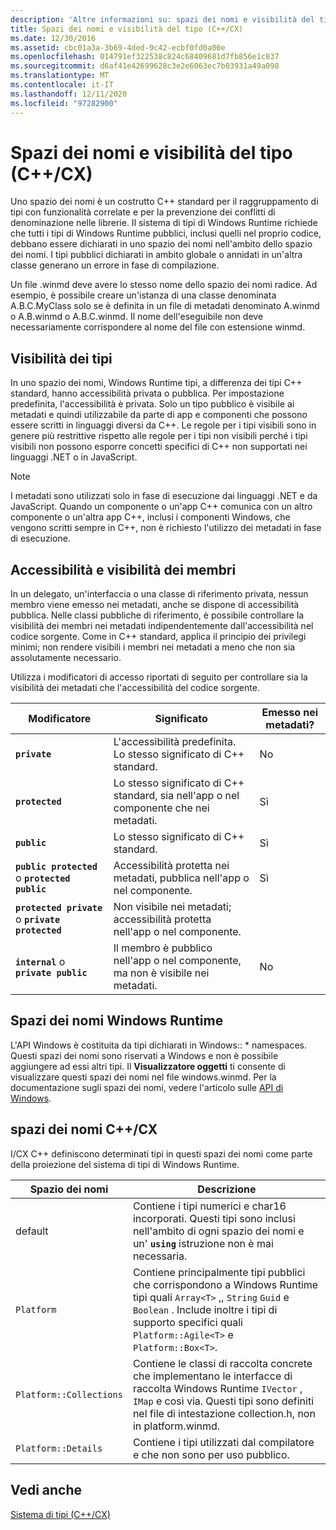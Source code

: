 ```yaml
---
description: 'Altre informazioni su: spazi dei nomi e visibilità del tipo (C++/CX)'
title: Spazi dei nomi e visibilità del tipo (C++/CX)
ms.date: 12/30/2016
ms.assetid: cbc01a3a-3b69-4ded-9c42-ecbf0fd0a00e
ms.openlocfilehash: 014791ef322538c824c68409681d7fb856e1c837
ms.sourcegitcommit: d6af41e42699628c3e2e6063ec7b03931a49a098
ms.translationtype: MT
ms.contentlocale: it-IT
ms.lasthandoff: 12/11/2020
ms.locfileid: "97282900"
---
```

# <a name="namespaces-and-type-visibility-ccx-"></a>Spazi dei nomi e visibilità del tipo (C++/CX)

Uno spazio dei nomi è un costrutto C++ standard per il raggruppamento di tipi con funzionalità correlate e per la prevenzione dei conflitti di denominazione nelle librerie. Il sistema di tipi di Windows Runtime richiede che tutti i tipi di Windows Runtime pubblici, inclusi quelli nel proprio codice, debbano essere dichiarati in uno spazio dei nomi nell'ambito dello spazio dei nomi. I tipi pubblici dichiarati in ambito globale o annidati in un'altra classe generano un errore in fase di compilazione.

Un file .winmd deve avere lo stesso nome dello spazio dei nomi radice. Ad esempio, è possibile creare un'istanza di una classe denominata A.B.C.MyClass solo se è definita in un file di metadati denominato A.winmd o A.B.winmd o A.B.C.winmd. Il nome dell'eseguibile non deve necessariamente corrispondere al nome del file con estensione winmd.

## <a name="type-visibility"></a>Visibilità dei tipi

In uno spazio dei nomi, Windows Runtime tipi, a differenza dei tipi C++ standard, hanno accessibilità privata o pubblica. Per impostazione predefinita, l'accessibilità è privata. Solo un tipo pubblico è visibile ai metadati e quindi utilizzabile da parte di app e componenti che possono essere scritti in linguaggi diversi da C++. Le regole per i tipi visibili sono in genere più restrittive rispetto alle regole per i tipi non visibili perché i tipi visibili non possono esporre concetti specifici di C++ non supportati nei linguaggi .NET o in JavaScript.

> [!NOTE]
> I metadati sono utilizzati solo in fase di esecuzione dai linguaggi .NET e da JavaScript. Quando un componente o un'app C++ comunica con un altro componente o un'altra app C++, inclusi i componenti Windows, che vengono scritti sempre in C++, non è richiesto l'utilizzo dei metadati in fase di esecuzione.

## <a name="member-accessibility-and-visibility"></a>Accessibilità e visibilità dei membri

In un delegato, un'interfaccia o una classe di riferimento privata, nessun membro viene emesso nei metadati, anche se dispone di accessibilità pubblica. Nelle classi pubbliche di riferimento, è possibile controllare la visibilità dei membri nei metadati indipendentemente dall'accessibilità nel codice sorgente. Come in C++ standard, applica il principio dei privilegi minimi; non rendere visibili i membri nei metadati a meno che non sia assolutamente necessario.

Utilizza i modificatori di accesso riportati di seguito per controllare sia la visibilità dei metadati che l'accessibilità del codice sorgente.

| Modificatore | Significato | Emesso nei metadati? |
|--|--|--|
| **`private`** | L'accessibilità predefinita. Lo stesso significato di C++ standard. | No |
| **`protected`** | Lo stesso significato di C++ standard, sia nell'app o nel componente che nei metadati. | Sì |
| **`public`** | Lo stesso significato di C++ standard. | Sì |
| **`public protected`** o **`protected public`** | Accessibilità protetta nei metadati, pubblica nell'app o nel componente. | Sì |
| **`protected private`** o **`private protected`** | Non visibile nei metadati; accessibilità protetta nell'app o nel componente. |  |
| **`internal`** o **`private public`** | Il membro è pubblico nell'app o nel componente, ma non è visibile nei metadati. | No |

## <a name="windows-runtime-namespaces"></a>Spazi dei nomi Windows Runtime

L'API Windows è costituita da tipi dichiarati in Windows:: \* namespaces. Questi spazi dei nomi sono riservati a Windows e non è possibile aggiungere ad essi altri tipi. Il **Visualizzatore oggetti** ti consente di visualizzare questi spazi dei nomi nel file windows.winmd. Per la documentazione sugli spazi dei nomi, vedere l'articolo sulle [API di Windows](/uwp/api/).

## <a name="ccx-namespaces"></a>spazi dei nomi C++/CX

I/CX C++ definiscono determinati tipi in questi spazi dei nomi come parte della proiezione del sistema di tipi di Windows Runtime.

| Spazio dei nomi | Descrizione |
|--|--|
| default | Contiene i tipi numerici e char16 incorporati. Questi tipi sono inclusi nell'ambito di ogni spazio dei nomi e un' **`using`** istruzione non è mai necessaria. |
| `Platform` | Contiene principalmente tipi pubblici che corrispondono a Windows Runtime tipi quali `Array<T>` ,, `String` `Guid` e `Boolean` . Include inoltre i tipi di supporto specifici quali `Platform::Agile<T>` e `Platform::Box<T>`. |
| `Platform::Collections` | Contiene le classi di raccolta concrete che implementano le interfacce di raccolta Windows Runtime `IVector` , `IMap` e così via. Questi tipi sono definiti nel file di intestazione collection.h, non in platform.winmd. |
| `Platform::Details` | Contiene i tipi utilizzati dal compilatore e che non sono per uso pubblico. |

## <a name="see-also"></a>Vedi anche

[Sistema di tipi (C++/CX)](../cppcx/type-system-c-cx.md)
